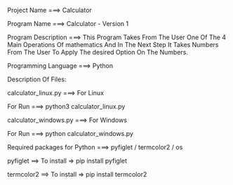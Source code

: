 Project Name ===> Calculator

Program Name ===> Calculator - Version 1

Program Description ===> This Program Takes From The User One Of The 4 Main Operations Of mathematics And In The Next Step It Takes Numbers From The User To Apply The desired Option On The Numbers.

Programming Language ===> Python

Description Of Files:

calculator_linux.py ===> For Linux 

For Run ===> python3 calculator_linux.py

calculator_windows.py ===> For Windows

For Run ===> python calculator_windows.py

Required packages for Python ===> pyfiglet / termcolor2 / os 

pyfiglet ==> To install => pip install pyfiglet

termcolor2 ==> To install => pip install termcolor2

